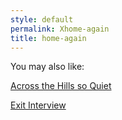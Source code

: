 ```yaml
---
style: default
permalink: Xhome-again
title: home-again
---
```

You may also like:

[Across the Hills so Quiet](http://scp-wiki.net/across-the-hills-so-quiet)

[Exit Interview](http://scp-wiki.net/exit-interview)
